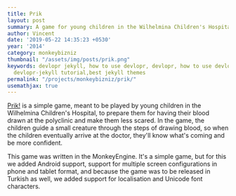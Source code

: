 ```yaml
---
title: Prik
layout: post
summary: A game for young children in the Wilhelmina Children's Hospital, to prepare them for having their blood drawn at the polyclinic and make them less scared.
author: Vincent
date: '2019-05-22 14:35:23 +0530'
year: '2014'
category: monkeybizniz
thumbnail: "/assets/img/posts/prik.png"
keywords: devlopr jekyll, how to use devlopr, devlopr, how to use devlopr-jekyll,
  devlopr-jekyll tutorial,best jekyll themes
permalink: "/projects/monkeybizniz/prik/"
usemathjax: true
---
```


[Prik!](https://zorginnovatie.nl/innovaties/prik) is a simple game, meant to be played by young children in the Wilhelmina Children's Hospital, to prepare them for having their blood drawn at the polyclinic and make them less scared. In the game, the children guide a small creature through the steps of drawing blood, so when the children eventually arrive at the doctor, they'll know what's coming and be more confident.

This game was written in the MonkeyEngine. It's a simple game, but for this we added Android support, support for multiple screen configurations in phone and tablet format, and because the game was to be released in Turkish as well, we added support for localisation and Unicode font characters.
